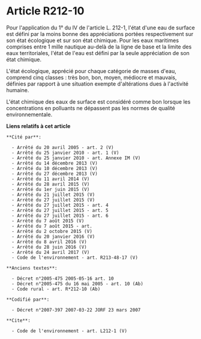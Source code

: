 # Article R212-10

Pour l'application du 1° du IV de l'article L. 212-1, l'état d'une eau de surface est défini par la moins bonne des
appréciations portées respectivement sur son état écologique et sur son état chimique. Pour les eaux maritimes comprises
entre 1 mille nautique au-delà de la ligne de base et la limite des eaux territoriales, l'état de l'eau est défini par la
seule appréciation de son état chimique. 

L'état écologique, apprécié pour chaque catégorie de masses d'eau, comprend cinq classes : très bon, bon, moyen, médiocre et
mauvais, définies par rapport à une situation exempte d'altérations dues à l'activité humaine. 

L'état chimique des eaux de surface est considéré comme bon lorsque les concentrations en polluants ne dépassent pas les
normes de qualité environnementale.

**Liens relatifs à cet article**

	**Cité par**:

	  - Arrêté du 20 avril 2005 - art. 2 (V)
	  - Arrêté du 25 janvier 2010 - art. 1 (V)
	  - Arrêté du 25 janvier 2010 - art. Annexe IM (V)
	  - Arrêté du 14 décembre 2013 (V)
	  - Arrêté du 10 décembre 2013 (V)
	  - Arrêté du 27 décembre 2013 (V)
	  - Arrêté du 11 avril 2014 (V)
	  - Arrêté du 28 avril 2015 (V)
	  - Arrêté du 1er juin 2015 (V)
	  - Arrêté du 21 juillet 2015 (V)
	  - Arrêté du 27 juillet 2015 (V)
	  - Arrêté du 27 juillet 2015 - art. 4
	  - Arrêté du 27 juillet 2015 - art. 5
	  - Arrêté du 27 juillet 2015 - art. 6
	  - Arrêté du 7 août 2015 (V)
	  - Arrêté du 7 août 2015 - art.
	  - Arrêté du 2 octobre 2015 (V)
	  - Arrêté du 20 janvier 2016 (V)
	  - Arrêté du 8 avril 2016 (V)
	  - Arrêté du 28 juin 2016 (V)
	  - Arrêté du 24 avril 2017 (V)
	  - Code de l'environnement - art. R213-48-17 (V)

	**Anciens textes**:

	  - Décret n°2005-475 2005-05-16 art. 10
	  - Décret n°2005-475 du 16 mai 2005 - art. 10 (Ab)
	  - Code rural - art. R*212-10 (Ab)

	**Codifié par**:

	  - Décret n°2007-397 2007-03-22 JORF 23 mars 2007

	**Cite**:

	  - Code de l'environnement - art. L212-1 (V)
